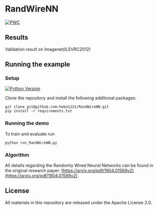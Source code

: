 # RandWireNN

[![PWC](https://img.shields.io/endpoint.svg?url=https://paperswithcode.com/badge/exploring-randomly-wired-neural-networks-for/image-classification-imagenet-image-reco)](https://paperswithcode.com/sota/image-classification-imagenet-image-reco?p=exploring-randomly-wired-neural-networks-for)



## Results

Validation result on Imagenet(ILSVRC2012)


## Running the example

### Setup

[![Python Version](https://img.shields.io/badge/python-3.6%2C3.7-lightgrey.svg)](https://www.python.org/downloads/release/python-360/)

Clone the repository and install the following additional packages:

```
git clone git@github.com:hebo1221/RandWireNN.git
pip install -r requirements.txt
```

### Running the demo

To train and evaluate run

`python run_RandWireNN.py`


### Algorithm 

All details regarding the Randomly Wired Neural Networks can be found in the original research paper: [https://arxiv.org/pdf/1904.01569v2](https://arxiv.org/pdf/1904.01569v2).



## License

All materials in this repository are released under the Apache License 2.0.